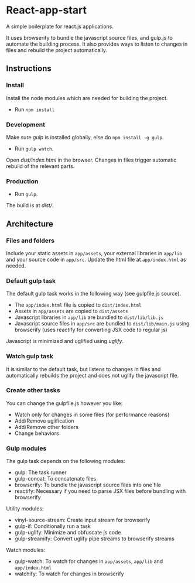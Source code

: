 # React-app-start

A simple boilerplate for react.js applications.

It uses browserify to bundle the javascript source files, and gulp.js to automate the building process. It also provides ways to listen to changes in files and rebuild the project automatically.



## Instructions

### Install

Install the node modules which are needed for building the project.

* Run `npm install`

### Development

Make sure *gulp* is installed globally, else do `npm install -g gulp`.

* Run `gulp watch`.

Open *dist/index.html* in the browser. Changes in files trigger automatic rebuild of the relevant parts.

### Production

* Run `gulp`.

The build is at *dist/*.



## Architecture

### Files and folders

Include your static assets in `app/assets`, your external libraries in `app/lib` and your source code in `app/src`. Update the html file at `app/index.html` as needed.

### Default gulp task

The default gulp task works in the following way (see gulpfile.js source).

* The `app/index.html` file is copied to `dist/index.html`
* Assets in `app/assets` are copied to `dist/assets`
* Javascript libraries in `app/lib` are bundled to `dist/lib/lib.js`
* Javascript source files in `app/src` are bundled to `dist/lib/main.js` using browserify (uses reactify for converting JSX code to regular js)

Javascript is minimized and uglified using *uglify*.

### Watch gulp task

It is similar to the default task, but listens to changes in files and automatically rebuilds the project and does not uglify the javascript file.

### Create other tasks

You can change the gulpfile.js however you like:

* Watch only for changes in some files (for performance reasons)
* Add/Remove uglification
* Add/Remove other folders
* Change behaviors


### Gulp modules

The gulp task depends on the following modules:

* gulp: The task runner
* gulp-concat: To concatenate files
* browserify: To bundle the javascript source files into one file
* reactify: Necessary if you need to parse JSX files before bundling with browserify

Utility modules:

* vinyl-source-stream: Create input stream for browserify
* gulp-if: Conditionally run a task
* gulp-uglify: Minimize and obfuscate js code
* gulp-streamify: Convert uglify pipe streams to browserify streams

Watch modules:

* gulp-watch: To watch for changes in `app/assets`, `app/lib` and `app/index.html`
* watchify: To watch for changes in browserify
